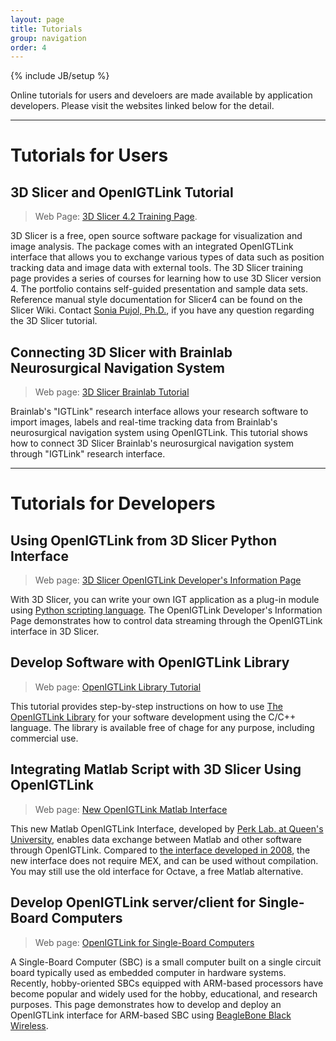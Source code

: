 ```yaml
---
layout: page
title: Tutorials
group: navigation
order: 4
---
```

{% include JB/setup %}

Online tutorials for users and develoers are made available by application
developers. Please visit the websites linked below for the detail.

--------------------------------------------------------------------------------

Tutorials for Users
===================

3D Slicer and OpenIGTLink Tutorial
----------------------------------

> Web Page: [3D Slicer 4.2 Training Page](http://www.slicer.org/slicerWiki/index.php/Documentation/4.2/Training#OpenIGTLink).

3D Slicer is a free, open source software package for visualization and image
analysis. The package comes with an integrated OpenIGTLink interface that
allows you to exchange various types of data such as position tracking data and
image data with external tools. The 3D Slicer training page provides a series of
courses for learning how to use 3D Slicer version 4.
The portfolio contains self-guided presentation and sample data sets.
Reference manual style documentation for Slicer4 can be found on the Slicer Wiki.
Contact [Sonia Pujol, Ph.D.](http://www.spl.harvard.edu/pages/People/spujol),
if you have any question regarding the 3D Slicer tutorial.

Connecting 3D Slicer with Brainlab Neurosurgical Navigation System
------------------------------------------------------------------

> Web page: [3D Slicer Brainlab Tutorial](https://www.slicer.org/wiki/Documentation/4.6/Modules/OpenIGTLinkRemote/BrainlabTutorial)

Brainlab's "IGTLink" research interface allows your research software to import
images, labels and real-time tracking data from Brainlab's neurosurgical
navigation system using OpenIGTLink. This tutorial shows how to connect 3D
Slicer Brainlab's neurosurgical navigation system through "IGTLink" research interface.


--------------------------------------------------------------------------------


Tutorials for Developers
========================

Using OpenIGTLink from 3D Slicer Python Interface
-------------------------------------------------

> Web page: [3D Slicer OpenIGTLink Developer's Information Page](http://www.slicer.org/slicerWiki/index.php/Documentation/Nightly/Developers/OpenIGTLinkIF)

With 3D Slicer, you can write your own IGT application as a plug-in module using
[Python scripting language](http://www.python.org). The OpenIGTLink Developer's
Information Page demonstrates how to control data streaming through the OpenIGTLink
interface in 3D Slicer. 


Develop Software with OpenIGTLink Library
-----------------------------------------

> Web page: [OpenIGTLink Library Tutorial](http://www.na-mic.org/Wiki/index.php/OpenIGTLink/Library/Tutorial)

This tutorial provides step-by-step instructions on how to use [The OpenIGTLink Library](library.html) for your
software development using the C/C++ language. The library is available free of chage for any purpose, including commercial use.


Integrating Matlab Script with 3D Slicer Using OpenIGTLink
----------------------------------------------------------

> Web page: [New OpenIGTLink Matlab Interface](https://www.assembla.com/spaces/plus/wiki/Matlab_interface)

This new Matlab OpenIGTLink Interface, developed by
[Perk Lab. at Queen's University](http://perk.cs.queensu.ca), enables data
exchange between Matlab and other software through OpenIGTLink. Compared to
[the interface developed in 2008](http://www.na-mic.org/Wiki/index.php/OpenIGTLink/Matlab),
the new interface does not require MEX, and can be used without compilation.
You may still use the old interface for Octave, a free Matlab alternative. 


Develop OpenIGTLink server/client for Single-Board Computers
------------------------------------------------------------

> Web page: [OpenIGTLink for Single-Board Computers](sbc-igtl)

A Single-Board Computer (SBC) is a small computer built on a single circuit board typically used as embedded computer  in hardware systems. Recently, hobby-oriented SBCs equipped with ARM-based processors have become popular and widely used for the hobby, educational, and research purposes. This page demonstrates how to develop and deploy an OpenIGTLink interface for ARM-based SBC using [BeagleBone Black Wireless](https://beagleboard.org/black-wireless).
